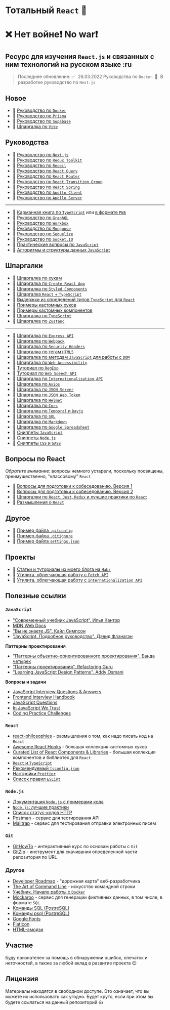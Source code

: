 # Тотальный `React` :metal:

# :x: Нет войне:heavy_exclamation_mark: No war:heavy_exclamation_mark:

## Ресурс для изучения `React.js` и связанных с ним технологий на русском языке :ru

> Последнее обновление: ✅&nbsp;&nbsp;26.03.2022 Руководства по `Docker`. 🔬&nbsp;&nbsp;В разработке руководство по `Nest.js`

## Новое

- :page_with_curl: [Руководство по `Docker`](./md/docker.md)
- :page_with_curl: [Руководство по `Prisma`](./md/prisma.md)
- :page_with_curl: [Руководство по `Supabase`](./md/supabase.md)
- :memo: [Шпаргалка по `Vite`](./md/vite.md)

## Руководства

- :page_with_curl: [Руководство по `Next.js`](./md/next.md)
- :page_with_curl: [Руководство по `Redux Toolkit`](./md/redux-toolkit.md)
- :page_with_curl: [Руководство по `Recoil`](./md/recoil.md)
- :page_with_curl: [Руководство по `React Query`](./md/react-query.md)
- :page_with_curl: [Руководство по `React Router`](./md/react-router.md)
- :page_with_curl: [Руководство по `React Transition Group`](./md/react-transition-group.md)
- :page_with_curl: [Руководство по `React Spring`](./md/react-spring.md)
- :page_with_curl: [Руководство по `Apollo Client`](./md/apollo/client.md)
- :page_with_curl: [Руководство по `Apollo Server`](./md/apollo/server.md)

---

- :page_with_curl: [Карманная книга по `TypeScript`](./md/ts.md) или [в формате `PWA`](https://typescript-handbook.ru/)
- :page_with_curl: [Руководство по `GraphQL`](./md/graphql.md)
- :page_with_curl: [Руководство по `Workbox`](./md/wb/wb.md)
- :page_with_curl: [Руководство по `Mongoose`](./md/mongoose.md)
- :page_with_curl: [Руководство по `Sequelize`](./md/sequelize.md)
- :page_with_curl: [Руководство по `Socket.IO`](./md/socket/README.md)
- :page_with_curl: [Практические вопросы по `JavaScript`](./md/js_questions.md)
- :page_with_curl: [Алгоритмы и структуры данных `JavaScript`](./md/js_algorithms.md)

## Шпаргалки

- :memo: [Шпаргалка по хукам](./md/hooks.md)
- :memo: [Шпаргалка по `Create React App`](./md/create-react-app.md)
- :memo: [Шпаргалка по `Styled Components`](./md/styled-components.md)
- :memo: [Шпаргалка `React` + `TypeScript`](./md/react-typescript.md)
- :memo: [Выдержки из определений типов `TypeScript` для `React`](./md/react-types.md)
- :memo: [Примеры кастомных хуков](./md/custom-hooks.md)
- :memo: [Примеры кастомных компонентов](./md/custom-components.md)
- :memo: [Шпаргалка по `TypeScript`](./md/ts_cheatsheet.md)
- :memo: [Шпаргалка по `Zustand`](./md/zustand.md)

---

- :memo: [Шпаргалка по `Express API`](./md/express-api.md)
- :memo: [Шпаргалка по `Webpack`](./md/webpack.md)
- :memo: [Шпаргалка по `Security Headers`](./md/security/security.md)
- :memo: [Шпаргалка по тегам `HTML5`](./md/html5.md)
- :memo: [Шпаргалка по методам `JavaScript` для работы с `DOM`](./md/js-dom.md)
- :memo: [Шпаргалка по `Web Accessibility`](./md/access/access.md)
- :memo: [Туториал по `RegExp`](./md/regexp/regexp.md)
- :memo: [Туториал по `Web Speech API`](./md/speech.md)
- :memo: [Шпаргалка по `Internationalization API`](./md/intl.md)
- :memo: [Шпаргалка по `Axios`](./md/axios.md)
- :memo: [Шпаргалка по `JSON Server`](./md/json-server/README.md)
- :memo: [Шпаргалка по `JSON Web Token`](./md/jsonwebtoken.md)
- :memo: [Шпаргалка по `Helmet`](./md/helmet.md)
- :memo: [Шпаргалка по `Cors`](./md/cors.md)
- :memo: [Шпаргалка по `Temporal` и `Dayjs`](./md/temporal.md)
- :memo: [Шпаргалка по `SQL`](./md/sql.md)
- :memo: [Шпаргалка по `Markdown`](./md/markdown.md)
- :memo: [Шпаргалка по `Google Spreadsheet`](./md/google-spreadsheet.md)
- :memo: [Сниппеты `JavaScript`](./md/snippets_javascript.md)
- :memo: [Сниппеты `Node.js`](./md/snippets_node.md)
- :memo: [Сниппеты `CSS` и `SASS`](./md/snippets_csssass.md)

## Вопросы по React

_Обратите внимание_: вопросы немного устарели, поскольку посвящены, преимущественно, "классовому" `React`

- :page_with_curl: [Вопросы для подготовки к собеседованию. Версия 1](./md/questions_react.md)
- :page_with_curl: [Вопросы для подготовки к собеседованию. Версия 2](./md/questions_react-v2.md)
- :memo: [Шпаргалки по `React`, `Jest`, `Redux` и лучшие практики по `React`](./md/cheatsheets-bestpractices.md)
- :memo: [Размышления о `React`](./md/react-philosophies.md)

## Другое

- :floppy_disk: [Пример файла `.gitconfig`](./assets/.gitconfig)
- :floppy_disk: [Пример файла `.gitignore`](./assets/.gitignore)
- :floppy_disk: [Пример файла `settings.json`](./assets/settings.json)

## Проекты

- :link: [Статьи и туториалы из моего блога на `Habr`](https://github.com/harryheman/Blog-Posts)
- :link: [Утилита, облегчающая работу с `Fetch API`](https://github.com/harryheman/simple-fetch)
- :link: [Утилита, облегчающая работу с `Internationalization API`](https://github.com/harryheman/easy-intl)

## Полезные ссылки

### `JavaScript`

- ["Современный учебник JavaScript". Илья Кантор](https://learn.javascript.ru/)
- [MDN Web Docs](https://developer.mozilla.org/ru/)
- ["Вы не знаете JS". Кайл Симпсон](https://github.com/azat-io/you-dont-know-js-ru)
- ["JavaScript. Подробное руководство". Дэвид Флэнаган](./assets/books/definitive_guide.pdf)

__Паттерны проектирования__

- ["Паттерны объектно-ориентированного проектирования". Банда четырех](./assets/books/design_patterns.pdf)
- ["Паттерны проектирования". Refactoring Guru](https://refactoring.guru/ru/design-patterns)
- ["Learning JavaScript Design Patterns". Addy Osmani](https://addyosmani.com/resources/essentialjsdesignpatterns/book/)

__Вопросы и задачи__

- [JavaScript Interview Questions & Answers](https://github.com/sudheerj/javascript-interview-questions)
- [Frontend Interview Handbook](https://github.com/yangshun/front-end-interview-handbook/)
- [JavaScript Questions](https://github.com/lydiahallie/javascript-questions)
- [In JavaScript We Trust](https://github.com/yeungon/In-JavaScript-we-trust)
- [Coding Practice Challenges](https://edabit.com/challenges)

### `React`

- [react-philosophies](https://github.com/mithi/react-philosophies) - размышления о том, как надо писать код на `React`
- [Awesome React Hooks](https://github.com/rehooks/awesome-react-hooks) - большая коллекция кастомных хуков
- [Curated List of React Components & Libraries](https://github.com/brillout/awesome-react-components) - большая коллекция компонентов и библиотек для `React`
- [`React` и `TypeScript`](https://reactdev.ru/types/)
- [Рекомендуемый `tsconfig.json`](https://www.npmjs.com/package/@tsconfig/recommended)
- [Настройки `Prettier`](https://prettier.io/docs/en/options.html)
- [Список правил `ESLint`](https://eslint.org/docs/rules/)

### `Node.js`

- [Документация `Node.js` с примерами кода](https://nodejsdev.ru/doc/)
- [`Node.js`: лучшие практики](https://github.com/goldbergyoni/nodebestpractices/blob/master/README.russian.md)
- [Список статус-кодов HTTP](https://httpstatuses.com/)
- [Postman](https://www.postman.com/) - сервис для тестирования API
- [Mailtrap](https://mailtrap.io/) - сервис для тестирования отправки электронных писем

### `Git`

- [GitHowTo](https://githowto.com/ru) - интерактивный курс по основам работы с `Git`
- [GitZip](http://kinolien.github.io/gitzip/) - инструмент для скачивания определенной части репозитория по URL

### Другое

- [Developer Roadmap](https://github.com/kamranahmedse/developer-roadmap) - "дорожная карта" веб-разработчика
- [The Art of Command Line](https://github.com/jlevy/the-art-of-command-line) - искусство командной строки
- [Учебник. Начало работы с `Docker`](https://docs.microsoft.com/ru-ru/visualstudio/docker/tutorials/docker-tutorial)
- [Mockaroo](https://www.mockaroo.com/) - сервис для генерации фиктивных данных, в том числе, в формате `SQL`
- [Команды SQL (PostreSQL)](https://postgrespro.ru/docs/postgresql/13/sql-commands)
- [Команды psql (PostreSQL)](https://postgrespro.ru/docs/postgresql/13/app-psql)
- [Google Fonts](https://fonts.google.com/)
- [FlatIcon](https://www.flaticon.com/)
- [HTML-эмодзи](https://www.w3schools.com/charsets/ref_emoji.asp)

## Участие

Буду признателен за помощь в обнаружении ошибок, опечаток и неточностей, а также за любой вклад в развитие проекта :wink:

## Лицензия

Материалы находятся в свободном доступе. Это означает, что вы можете их использовать как угодно. Будет круто, если при этом вы будете ссылаться на данный репозиторий :thumbsup:
